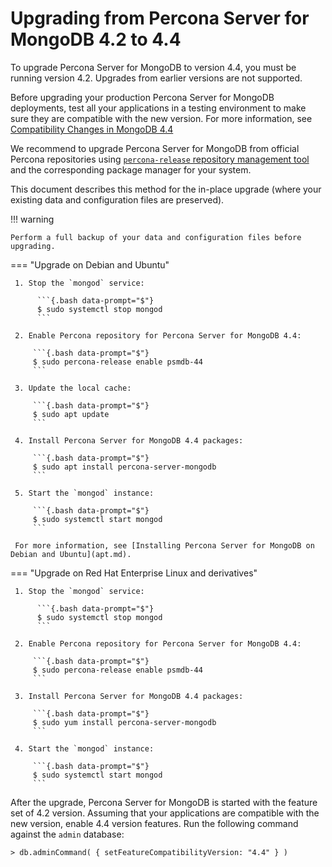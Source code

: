 # Upgrading from Percona Server for MongoDB 4.2 to 4.4

To upgrade Percona Server for MongoDB to version 4.4, you must be running version 4.2. Upgrades from earlier versions are not supported.

Before upgrading your production Percona Server for MongoDB deployments, test all your applications in a testing environment to make sure they are compatible with the new version. For more information, see [Compatibility Changes in MongoDB 4.4](https://docs.mongodb.com/manual/release-notes/4.4-compatibility/)

We recommend to upgrade Percona Server for MongoDB from official Percona repositories using [`percona-release` repository management tool](https://www.percona.com/doc/percona-repo-config/index.html) and
the corresponding package manager for your system. 

This document describes this method for the in-place upgrade (where your existing data and configuration files are preserved).


!!! warning 

    Perform a full backup of your data and configuration files before upgrading.

=== "Upgrade on Debian and Ubuntu"

     1. Stop the `mongod` service:

          ```{.bash data-prompt="$"}
          $ sudo systemctl stop mongod
          ```

     2. Enable Percona repository for Percona Server for MongoDB 4.4:

         ```{.bash data-prompt="$"}
         $ sudo percona-release enable psmdb-44
         ```

     3. Update the local cache:

         ```{.bash data-prompt="$"}
         $ sudo apt update
         ```

     4. Install Percona Server for MongoDB 4.4 packages:

         ```{.bash data-prompt="$"}
         $ sudo apt install percona-server-mongodb
         ```

     5. Start the `mongod` instance:

         ```{.bash data-prompt="$"}
         $ sudo systemctl start mongod
         ```

     For more information, see [Installing Percona Server for MongoDB on Debian and Ubuntu](apt.md).

=== "Upgrade on Red Hat Enterprise Linux and derivatives"

     1. Stop the `mongod` service:

          ```{.bash data-prompt="$"}
          $ sudo systemctl stop mongod
          ```

     2. Enable Percona repository for Percona Server for MongoDB 4.4:

         ```{.bash data-prompt="$"}
         $ sudo percona-release enable psmdb-44
         ``` 

     3. Install Percona Server for MongoDB 4.4 packages:

         ```{.bash data-prompt="$"}
         $ sudo yum install percona-server-mongodb
         ```

     4. Start the `mongod` instance:

         ```{.bash data-prompt="$"}
         $ sudo systemctl start mongod
         ```

After the upgrade, Percona Server for MongoDB is started with the feature set of 4.2 version. Assuming that your applications are compatible with the new version, enable 4.4 version features. Run the following command against the `admin` database:

```{.javascript data-prompt=">"}
> db.adminCommand( { setFeatureCompatibilityVersion: "4.4" } )
```
